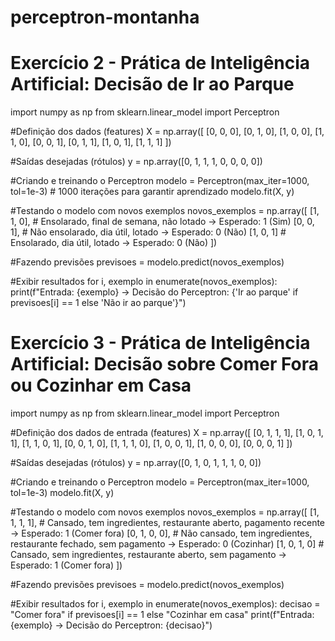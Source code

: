# perceptron-montanha

# Exercício 2 - Prática de Inteligência Artificial: Decisão de Ir ao Parque

import numpy as np
from sklearn.linear_model import Perceptron

#Definição dos dados (features)
X = np.array([
    [0, 0, 0],
    [0, 1, 0],
    [1, 0, 0],
    [1, 1, 0],
    [0, 0, 1],
    [0, 1, 1],
    [1, 0, 1],
    [1, 1, 1]
])

#Saídas desejadas (rótulos)
y = np.array([0, 1, 1, 1, 0, 0, 0, 0])  

#Criando e treinando o Perceptron
modelo = Perceptron(max_iter=1000, tol=1e-3)  # 1000 iterações para garantir aprendizado
modelo.fit(X, y)

#Testando o modelo com novos exemplos
novos_exemplos = np.array([
    [1, 1, 0],  # Ensolarado, final de semana, não lotado → Esperado: 1 (Sim)
    [0, 0, 1],  # Não ensolarado, dia útil, lotado → Esperado: 0 (Não)
    [1, 0, 1]   # Ensolarado, dia útil, lotado → Esperado: 0 (Não)
])

#Fazendo previsões
previsoes = modelo.predict(novos_exemplos)

#Exibir resultados
for i, exemplo in enumerate(novos_exemplos):
    print(f"Entrada: {exemplo} → Decisão do Perceptron: {'Ir ao parque' if previsoes[i] == 1 else 'Não ir ao parque'}")
    



# Exercício 3 - Prática de Inteligência Artificial: Decisão sobre Comer Fora ou Cozinhar em Casa

import numpy as np
from sklearn.linear_model import Perceptron

#Definição dos dados de entrada (features)
X = np.array([
    [0, 1, 1, 1],
    [1, 0, 1, 1],
    [1, 1, 0, 1],
    [0, 0, 1, 0],
    [1, 1, 1, 0],
    [1, 0, 0, 1],
    [1, 0, 0, 0],
    [0, 0, 0, 1]
])

#Saídas desejadas (rótulos)
y = np.array([0, 1, 0, 1, 1, 1, 0, 0])  

#Criando e treinando o Perceptron
modelo = Perceptron(max_iter=1000, tol=1e-3)
modelo.fit(X, y)

#Testando o modelo com novos exemplos
novos_exemplos = np.array([
    [1, 1, 1, 1],  # Cansado, tem ingredientes, restaurante aberto, pagamento recente → Esperado: 1 (Comer fora)
    [0, 1, 0, 0],  # Não cansado, tem ingredientes, restaurante fechado, sem pagamento → Esperado: 0 (Cozinhar)
    [1, 0, 1, 0]   # Cansado, sem ingredientes, restaurante aberto, sem pagamento → Esperado: 1 (Comer fora)
])

#Fazendo previsões
previsoes = modelo.predict(novos_exemplos)

#Exibir resultados
for i, exemplo in enumerate(novos_exemplos):
    decisao = "Comer fora" if previsoes[i] == 1 else "Cozinhar em casa"
    print(f"Entrada: {exemplo} → Decisão do Perceptron: {decisao}")

